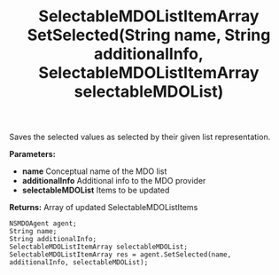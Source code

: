 ﻿---
uid: crmscript_ref_NSMDOAgent_SetSelected
title: SelectableMDOListItemArray SetSelected(String name, String additionalInfo, SelectableMDOListItemArray selectableMDOList)
intellisense: NSMDOAgent.SetSelected
keywords: NSMDOAgent, SetSelected
so.topic: reference
---

Saves the selected values as selected by their given list representation.

**Parameters:**
 - **name** Conceptual name of the MDO list
 - **additionalInfo** Additional info to the MDO provider
 - **selectableMDOList** Items to be updated

**Returns:** Array of updated SelectableMDOListItems

```crmscript
NSMDOAgent agent;
String name;
String additionalInfo;
SelectableMDOListItemArray selectableMDOList;
SelectableMDOListItemArray res = agent.SetSelected(name, additionalInfo, selectableMDOList);
```

